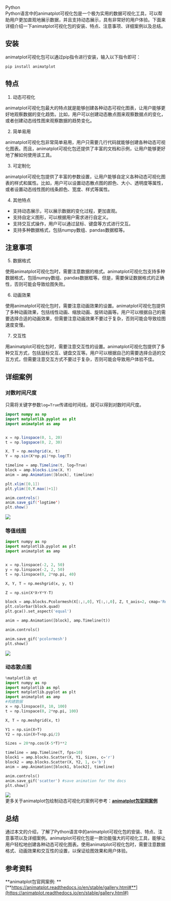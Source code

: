 Python<br />Python语言中的animatplot可视化包是一个极为实用的数据可视化工具，可以帮助用户更加直观地展示数据，并且支持动态展示，具有非常好的用户体验。下面来详细介绍一下animatplot可视化包的安装、特点、注意事项、详细案例以及总结。
<a name="iXZTO"></a>
## 安装
animatplot可视化包可以通过pip指令进行安装，输入以下指令即可：
```bash
pip install animatplot
```
<a name="HYmul"></a>
## 特点

1. 动态可视化

animatplot可视化包最大的特点就是能够创建各种动态可视化图表，让用户能够更好地观察数据的变化趋势。比如，用户可以创建动态散点图来观察数据点的变化，或者创建动态线性图来观察数据的趋势变化。

2. 简单易用

animatplot可视化包非常简单易用，用户只需要几行代码就能够创建各种动态可视化图表。而且，animatplot可视化包还提供了丰富的文档和示例，让用户能够更好地了解如何使用该工具。

3. 可定制化

animatplot可视化包提供了丰富的参数设置，让用户能够自定义各种动态可视化图表的样式和属性。比如，用户可以设置动态散点图的颜色、大小、透明度等属性，或者设置动态线性图的线条颜色、宽度、样式等属性。

4. 其他特点
- 支持动态展示，可以展示数据的变化过程，更加直观。
- 支持自定义图形，可以根据用户需求进行自定义。
- 支持交互式操作，用户可以通过鼠标、键盘等方式进行交互。
- 支持多种数据格式，包括numpy数组、pandas数据框等。
<a name="QEO9q"></a>
## 注意事项

5. 数据格式

使用animatplot可视化包时，需要注意数据的格式。animatplot可视化包支持多种数据格式，包括numpy数组、pandas数据框等。但是，需要保证数据格式的正确性，否则可能会导致绘图失败。

6. 动画效果

使用animatplot可视化包时，需要注意动画效果的设置。animatplot可视化包提供了多种动画效果，包括线性动画、缩放动画、旋转动画等。用户可以根据自己的需要选择合适的动画效果，但需要注意动画效果不要过于复杂，否则可能会导致绘图速度变慢。

7. 交互性

用animatplot可视化包时，需要注意交互性的设置。animatplot可视化包提供了多种交互方式，包括鼠标交互、键盘交互等。用户可以根据自己的需要选择合适的交互方式，但需要注意交互方式不要过于复杂，否则可能会导致用户体验不佳。
<a name="syKh8"></a>
## 详细案例
<a name="lWwwq"></a>
### 对数时间尺度
只需将关键字参数`log=True`传递给时间线，就可以得到对数时间尺度。
```java
import numpy as np
import matplotlib.pyplot as plt
import animatplot as amp


x = np.linspace(0, 1, 20)
t = np.logspace(0, 2, 30)

X, T = np.meshgrid(x, t)
Y = np.sin(X*np.pi)*np.log(T)

timeline = amp.Timeline(t, log=True)
block = amp.blocks.Line(X, Y)
anim = amp.Animation([block], timeline)

plt.xlim([0,1])
plt.ylim([0,Y.max()+1])

anim.controls()
anim.save_gif('logtime')
plt.show()
```
![](./img/1683905137547-9922bd95-e75e-4fff-904b-5c568e14603e.gif)
<a name="lcyM0"></a>
### 等值线图
```python
import numpy as np
import matplotlib.pyplot as plt
import animatplot as amp


x = np.linspace(-2, 2, 50)
y = np.linspace(-2, 2, 50)
t = np.linspace(0, 2*np.pi, 40)

X, Y, T = np.meshgrid(x, y, t)

Z = np.sin(X*X+Y*Y-T)

block = amp.blocks.Pcolormesh(X[:,:,0], Y[:,:,0], Z, t_axis=2, cmap='RdBu')
plt.colorbar(block.quad)
plt.gca().set_aspect('equal')

anim = amp.Animation([block], amp.Timeline(t))

anim.controls()

anim.save_gif('pcolormesh')
plt.show()
```
![](./img/1683905137553-bab25607-10be-414c-b255-62f763eebcbe.gif)
<a name="j0tSg"></a>
### 动态散点图
```python
%matplotlib qt
import numpy as np
import matplotlib as mpl
import matplotlib.pyplot as plt
import animatplot as amp
#构建数据
x = np.linspace(0, 10, 100)
t = np.linspace(0, 2*np.pi, 100)

X, T = np.meshgrid(x, t)

Y1 = np.sin(X+T)
Y2 = np.sin(X+T+np.pi/2)

Sizes = 20*np.cos(X-5*T)**2

timeline = amp.Timeline(T, fps=10)
block1 = amp.blocks.Scatter(X, Y1, Sizes, c='r')
block2 = amp.blocks.Scatter(X, Y2, 1, c='b')
anim = amp.Animation([block1, block2], timeline)

anim.controls()
anim.save_gif('scatter') #save animation for the docs
plt.show()
```
![](./img/1683905137595-4d76d3aa-c328-4277-b850-2ea4cc1382fe.gif)<br />更多关于animatplot包绘制动态可视化的案例可参考：[**animatplot包官网案例**](https://animatplot.readthedocs.io/en/stable/gallery.html#)
<a name="Ow3sN"></a>
## 总结
通过本文的介绍，了解了Python语言中的animatplot可视化包的安装、特点、注意事项以及详细案例。animatplot可视化包是一款功能强大的可视化工具，能够让用户轻松地创建各种动态可视化图表。使用animatplot可视化包时，需要注意数据格式、动画效果和交互性的设置，以保证绘图效果和用户体验。
<a name="yoksb"></a>
## 参考资料
**animatplot包官网案例: **[**https://animatplot.readthedocs.io/en/stable/gallery.html#**](https://animatplot.readthedocs.io/en/stable/gallery.html#)
